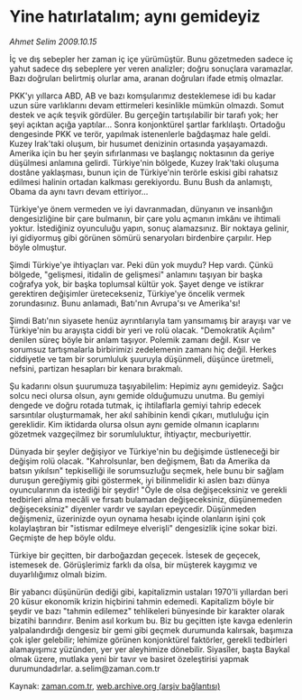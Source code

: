 # Yine hatırlatalım; aynı gemideyiz

*Ahmet Selim 2009.10.15*

<tr><td class="metin" colspan="2" style="padding-top: 20px; padding-left: 5px; padding-right: 10px;">İç ve dış sebepler her zaman iç içe yürümüştür. Bunu gözetmeden sadece iç yahut sadece dış sebeplere yer veren analizler; doğru sonuçlara varamazlar. Bazı doğruları belirtmiş olurlar ama, aranan doğruları ifade etmiş olmazlar.</td></tr><tr><td class="metin" colspan="2" style="padding-top: 20px; padding-left: 5px; padding-right: 10px;"><p> PKK'yı yıllarca ABD, AB ve bazı komşularımız desteklemese idi bu kadar uzun süre varlıklarını devam ettirmeleri kesinlikle mümkün olmazdı. Somut destek ve açık teşvik gördüler. Bu gerçeğin tartışılabilir bir tarafı yok; her şeyi açıktan açığa yaptılar... Sonra konjonktürel şartlar farklılaştı. Ortadoğu dengesinde PKK ve terör, yapılmak istenenlerle bağdaşmaz hale geldi. Kuzey Irak'taki oluşum, bir husumet denizinin ortasında yaşayamazdı. Amerika için bu her şeyin sıfırlanması ve başlangıç noktasının da geriye düşülmesi anlamına gelirdi. Türkiye'nin bölgede, Kuzey Irak'taki oluşuma dostâne yaklaşması, bunun için de Türkiye'nin terörle eskisi gibi rahatsız edilmesi halinin ortadan kalkması gerekiyordu. Bunu Bush da anlamıştı, Obama da aynı tavrı devam ettiriyor...
<p> Türkiye'ye önem vermeden ve iyi davranmadan, dünyanın ve insanlığın dengesizliğine bir çare bulmanın, bir çare yolu açmanın imkânı ve ihtimali yoktur. İstediğiniz oyunculuğu yapın, sonuç alamazsınız. Bir noktaya gelinir, iyi gidiyormuş gibi görünen sömürü senaryoları birdenbire çarpılır. Hep böyle olmuştur.
<p> Şimdi Türkiye'ye ihtiyaçları var. Peki dün yok muydu? Hep vardı. Çünkü bölgede, "gelişmesi, itidalin de gelişmesi" anlamını taşıyan bir başka coğrafya yok, bir başka toplumsal kültür yok. Şayet denge ve istikrar gerektiren değişimler üretecekseniz, Türkiye'ye öncelik vermek zorundasınız. Bunu anlamadı, Batı'nın Avrupa'sı ve Amerika'sı!
<p> Şimdi Batı'nın siyasete henüz ayrıntılarıyla tam yansımamış bir arayışı var ve Türkiye'nin bu arayışta ciddi bir yeri ve rolü olacak. "Demokratik Açılım" denilen süreç böyle bir anlam taşıyor. Polemik zamanı değil. Kısır ve sorumsuz tartışmalarla birbirimizi zedelemenin zamanı hiç değil. Herkes ciddiyetle ve tam bir sorumluluk şuuruyla düşünmeli, düşünce üretmeli, nefsini, partizan hesapları bir kenara bırakmalı.
<p> Şu kadarını olsun şuurumuza taşıyabilelim: Hepimiz aynı gemideyiz. Sağcı solcu neci olursa olsun, aynı gemide olduğumuzu unutma. Bu gemiyi dengede ve doğru rotada tutmak, iç ihtilaflarla gemiyi tahrip edecek sarsıntılar oluşturmamak, her akıl sahibinin kendi çıkarı, mutluluğu için gereklidir. Kim iktidarda olursa olsun aynı gemide olmanın icaplarını gözetmek vazgeçilmez bir sorumluluktur, ihtiyaçtır, mecburiyettir.
<p> Dünyada bir şeyler değişiyor ve Türkiye'nin bu değişimde üstleneceği bir değişim rolü olacak. "Kahrolsunlar, ben değişmem, Batı da Amerika da batsın yıkılsın" tepkiselliği ile sorumsuzluğu seçmek, hele bunu bir sağlam duruşun gereğiymiş gibi göstermek, iyi bilinmelidir ki aslen bazı dünya oyuncularının da istediği bir şeydir! "Öyle de olsa değişeceksiniz ve gerekli tedbirleri alma mecâli ve fırsatı bulamadan değişeceksiniz, düşünemeden değişeceksiniz" diyenler vardır ve sayıları epeycedir. Düşünmeden değişmeniz, üzerinizde oyun oynama hesabı içinde olanların işini çok kolaylaştıran bir "istismar edilmeye elverişli" dengesizlik içine sokar bizi. Geçmişte de hep böyle oldu.
<p> Türkiye bir geçitten, bir darboğazdan geçecek. İstesek de geçecek, istemesek de. Görüşlerimiz farklı da olsa, bir müşterek kaygımız ve duyarlılığımız olmalı bizim.
<p> Bir yabancı düşünürün dediği gibi, kapitalizmin ustaları 1970'li yıllardan beri 20 küsur ekonomik krizin hiçbirini tahmin edemedi. Kapitalizm böyle bir şeydir ve bazı "tahmin edilemez" tehlikeleri bünyesinde bir karakter olarak bizatihi barındırır. Benim asıl korkum bu. Biz bu geçitten işte kavga edenlerin yalpalandırdığı dengesiz bir gemi gibi geçmek durumunda kalırsak, başımıza çok işler gelebilir; lehimize görünen konjonktürel faktörler, gerekli tedbirleri alamayışımız yüzünden, yer yer aleyhimize dönebilir. Siyasîler, başta Baykal olmak üzere, mutlaka yeni bir tavır ve basiret özeleştirisi yapmak durumundadırlar. a.selim@zaman.com.tr <br/></p></p></p></p></p></p></p></p></td></tr>

Kaynak: [zaman.com.tr](http://zaman.com.tr/yazar.do?yazino=903542), [web.archive.org (arşiv bağlantısı)](http://web.archive.org/web/20091019132155/http://www.zaman.com.tr:80/yazar.do?yazino=903542)
